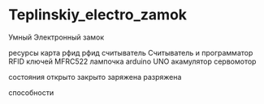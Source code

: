 # Teplinskiy_electro_zamok
Умный Электронный замок 


ресурсы
карта рфид
рфид считыватель  Считыватель и программатор RFID ключей MFRC522
лампочка
arduino UNO
акамулятор
сервомотор


состояния
открыто
закрыто
заряжена
разряжена

способности
